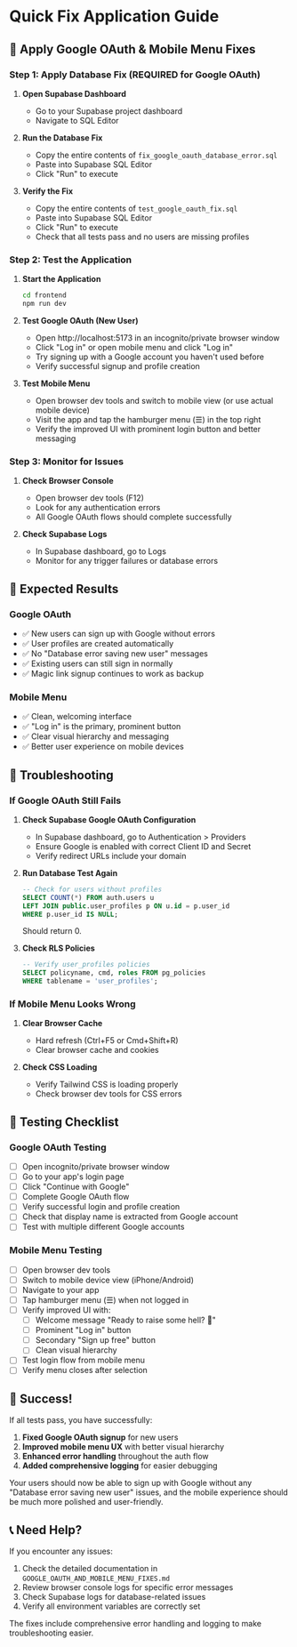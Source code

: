 # Quick Fix Application Guide

## 🚀 Apply Google OAuth & Mobile Menu Fixes

### Step 1: Apply Database Fix (REQUIRED for Google OAuth)

1. **Open Supabase Dashboard**
   - Go to your Supabase project dashboard
   - Navigate to SQL Editor

2. **Run the Database Fix**
   - Copy the entire contents of `fix_google_oauth_database_error.sql`
   - Paste into Supabase SQL Editor
   - Click "Run" to execute

3. **Verify the Fix**
   - Copy the entire contents of `test_google_oauth_fix.sql`
   - Paste into Supabase SQL Editor
   - Click "Run" to execute
   - Check that all tests pass and no users are missing profiles

### Step 2: Test the Application

1. **Start the Application**
   ```bash
   cd frontend
   npm run dev
   ```

2. **Test Google OAuth (New User)**
   - Open http://localhost:5173 in an incognito/private browser window
   - Click "Log in" or open mobile menu and click "Log in"
   - Try signing up with a Google account you haven't used before
   - Verify successful signup and profile creation

3. **Test Mobile Menu**
   - Open browser dev tools and switch to mobile view (or use actual mobile device)
   - Visit the app and tap the hamburger menu (☰) in the top right
   - Verify the improved UI with prominent login button and better messaging

### Step 3: Monitor for Issues

1. **Check Browser Console**
   - Open browser dev tools (F12)
   - Look for any authentication errors
   - All Google OAuth flows should complete successfully

2. **Check Supabase Logs**
   - In Supabase dashboard, go to Logs
   - Monitor for any trigger failures or database errors

## 🎯 Expected Results

### Google OAuth
- ✅ New users can sign up with Google without errors
- ✅ User profiles are created automatically
- ✅ No "Database error saving new user" messages
- ✅ Existing users can still sign in normally
- ✅ Magic link signup continues to work as backup

### Mobile Menu
- ✅ Clean, welcoming interface
- ✅ "Log in" is the primary, prominent button
- ✅ Clear visual hierarchy and messaging
- ✅ Better user experience on mobile devices

## 🔧 Troubleshooting

### If Google OAuth Still Fails

1. **Check Supabase Google OAuth Configuration**
   - In Supabase dashboard, go to Authentication > Providers
   - Ensure Google is enabled with correct Client ID and Secret
   - Verify redirect URLs include your domain

2. **Run Database Test Again**
   ```sql
   -- Check for users without profiles
   SELECT COUNT(*) FROM auth.users u
   LEFT JOIN public.user_profiles p ON u.id = p.user_id
   WHERE p.user_id IS NULL;
   ```
   Should return 0.

3. **Check RLS Policies**
   ```sql
   -- Verify user_profiles policies
   SELECT policyname, cmd, roles FROM pg_policies 
   WHERE tablename = 'user_profiles';
   ```

### If Mobile Menu Looks Wrong

1. **Clear Browser Cache**
   - Hard refresh (Ctrl+F5 or Cmd+Shift+R)
   - Clear browser cache and cookies

2. **Check CSS Loading**
   - Verify Tailwind CSS is loading properly
   - Check browser dev tools for CSS errors

## 📱 Testing Checklist

### Google OAuth Testing
- [ ] Open incognito/private browser window
- [ ] Go to your app's login page
- [ ] Click "Continue with Google"
- [ ] Complete Google OAuth flow
- [ ] Verify successful login and profile creation
- [ ] Check that display name is extracted from Google account
- [ ] Test with multiple different Google accounts

### Mobile Menu Testing
- [ ] Open browser dev tools
- [ ] Switch to mobile device view (iPhone/Android)
- [ ] Navigate to your app
- [ ] Tap hamburger menu (☰) when not logged in
- [ ] Verify improved UI with:
  - [ ] Welcome message "Ready to raise some hell? 🍻"
  - [ ] Prominent "Log in" button
  - [ ] Secondary "Sign up free" button
  - [ ] Clean visual hierarchy
- [ ] Test login flow from mobile menu
- [ ] Verify menu closes after selection

## 🎉 Success!

If all tests pass, you have successfully:

1. **Fixed Google OAuth signup** for new users
2. **Improved mobile menu UX** with better visual hierarchy
3. **Enhanced error handling** throughout the auth flow
4. **Added comprehensive logging** for easier debugging

Your users should now be able to sign up with Google without any "Database error saving new user" issues, and the mobile experience should be much more polished and user-friendly.

## 📞 Need Help?

If you encounter any issues:

1. Check the detailed documentation in `GOOGLE_OAUTH_AND_MOBILE_MENU_FIXES.md`
2. Review browser console logs for specific error messages
3. Check Supabase logs for database-related issues
4. Verify all environment variables are correctly set

The fixes include comprehensive error handling and logging to make troubleshooting easier.
